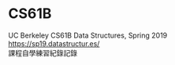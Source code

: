 # CS61B
UC Berkeley CS61B Data Structures, Spring 2019  
https://sp19.datastructur.es/  
課程自學練習紀錄記錄
